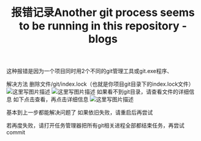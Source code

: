 ﻿---
layout: page
title: 报错记录Another git process seems to be running in this repository
    - blogs
---

这种报错是因为一个项目同时用2个不同的git管理工具或git.exe程序、

解决方法
删除文件/git/index.lock（也就是你项目git目录下的index.lock文件）
![这里写图片描述](http://img.blog.csdn.net/20171126124845662?watermark/2/text/aHR0cDovL2Jsb2cuY3Nkbi5uZXQvcXFfMzQyNDQzMTc=/font/5a6L5L2T/fontsize/400/fill/I0JBQkFCMA==/dissolve/70/gravity/SouthEast)
![这里写图片描述](http://img.blog.csdn.net/20171126124856494?watermark/2/text/aHR0cDovL2Jsb2cuY3Nkbi5uZXQvcXFfMzQyNDQzMTc=/font/5a6L5L2T/fontsize/400/fill/I0JBQkFCMA==/dissolve/70/gravity/SouthEast)
如果看不到git目录，请查看文件的详细信息
如下点击查看，再点击详细信息
![这里写图片描述](http://img.blog.csdn.net/20171126004740996?watermark/2/text/aHR0cDovL2Jsb2cuY3Nkbi5uZXQvcXFfMzQyNDQzMTc=/font/5a6L5L2T/fontsize/400/fill/I0JBQkFCMA==/dissolve/70/gravity/SouthEast)

基本到上一步都能解决问题了
如果依旧失败，请重启后再尝试

若再度失败，请打开任务管理器把所有git相关进程全部都结束任务，再尝试commit